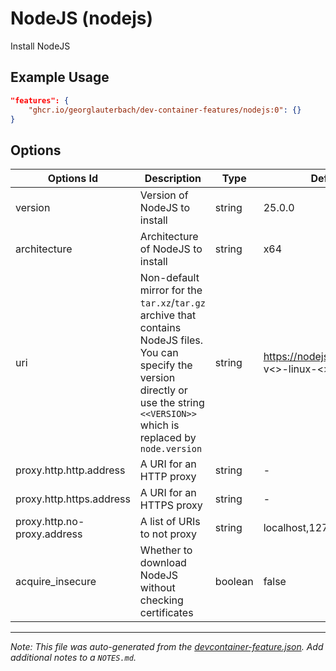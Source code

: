 
# NodeJS (nodejs)

Install NodeJS

## Example Usage

```json
"features": {
    "ghcr.io/georglauterbach/dev-container-features/nodejs:0": {}
}
```

## Options

| Options Id | Description | Type | Default Value |
|-----|-----|-----|-----|
| version | Version of NodeJS to install | string | 25.0.0 |
| architecture | Architecture of NodeJS to install | string | x64 |
| uri | Non-default mirror for the `tar.xz`/`tar.gz` archive that contains NodeJS files. You can specify the version directly or use the string `<<VERSION>>` which is replaced by `node.version` | string | https://nodejs.org/dist/v<<VERSION>>/node-v<<VERSION>>-linux-<<ARCHITECTURE>>.tar.xz |
| proxy.http.http.address | A URI for an HTTP proxy | string | - |
| proxy.http.https.address | A URI for an HTTPS proxy | string | - |
| proxy.http.no-proxy.address | A list of URIs to not proxy | string | localhost,127.0.0.1 |
| acquire_insecure | Whether to download NodeJS without checking certificates | boolean | false |



---

_Note: This file was auto-generated from the [devcontainer-feature.json](https://github.com/georglauterbach/dev-container-features/blob/main/src/nodejs/devcontainer-feature.json).  Add additional notes to a `NOTES.md`._
